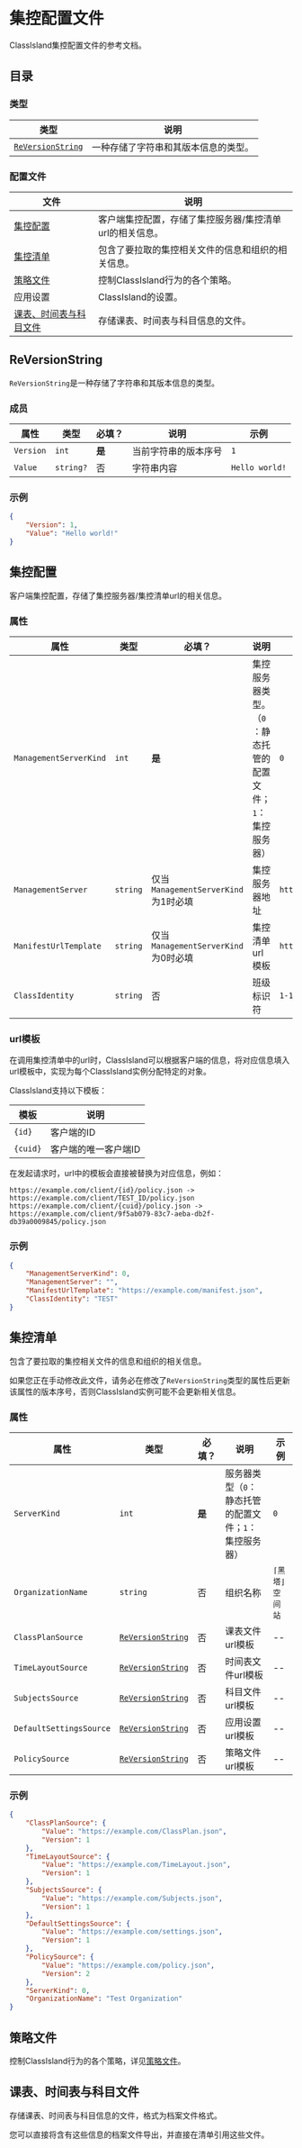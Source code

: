 # 集控配置文件

ClassIsland集控配置文件的参考文档。

## 目录

### 类型

| 类型 | 说明 |
| -- | -- |
| [`ReVersionString`](#reversionstring) | 一种存储了字符串和其版本信息的类型。 |

### 配置文件

| 文件 | 说明 |
| -- | -- |
| [集控配置](#集控配置) | 客户端集控配置，存储了集控服务器/集控清单url的相关信息。 |
| [集控清单](#集控清单) | 包含了要拉取的集控相关文件的信息和组织的相关信息。 |
| [策略文件](#策略文件) | 控制ClassIsland行为的各个策略。 |
| 应用设置 | ClassIsland的设置。 |
| [课表、时间表与科目文件](#课表、时间表与科目文件) | 存储课表、时间表与科目信息的文件。 |

<a id="ReVersionString"></a>
## ReVersionString

`ReVersionString`是一种存储了字符串和其版本信息的类型。

### 成员

| 属性 | 类型 | 必填？ | 说明 | 示例 |
| -- | -- | -- | -- | -- |
| `Version` | `int` | **是** | 当前字符串的版本序号 | `1` |
| `Value` | `string?` | 否 | 字符串内容 | `Hello world!` |

### 示例

```json
{
    "Version": 1,
    "Value": "Hello world!"
}
```

## 集控配置

客户端集控配置，存储了集控服务器/集控清单url的相关信息。

### 属性

| 属性 | 类型 | 必填？ | 说明 | 示例 |
| -- | -- | -- | -- | -- |
| `ManagementServerKind` | `int` | **是** | 集控服务器类型。（`0`：静态托管的配置文件；`1`：集控服务器） | `0` |
| `ManagementServer` | `string` | 仅当`ManagementServerKind`为1时必填 | 集控服务器地址 | `https://example.com:23333` |
| `ManifestUrlTemplate` | `string` | 仅当`ManagementServerKind`为0时必填 | 集控清单url模板 | `https://example.com/manifest.json` |
| `ClassIdentity` | `string` | 否 | 班级标识符 | `1-101` |

### url模板

在调用集控清单中的url时，ClassIsland可以根据客户端的信息，将对应信息填入url模板中，实现为每个ClassIsland实例分配特定的对象。

ClassIsland支持以下模板：

| 模板 | 说明 |
| -- | -- |
| `{id}` | 客户端的ID |
| `{cuid}` | 客户端的唯一客户端ID |

在发起请求时，url中的模板会直接被替换为对应信息，例如：

```
https://example.com/client/{id}/policy.json -> https://example.com/client/TEST_ID/policy.json
https://example.com/client/{cuid}/policy.json -> https://example.com/client/9f5ab079-83c7-aeba-db2f-db39a0009845/policy.json
```

### 示例

```json
{
    "ManagementServerKind": 0,
    "ManagementServer": "",
    "ManifestUrlTemplate": "https://example.com/manifest.json",
    "ClassIdentity": "TEST"
}
```

## 集控清单

包含了要拉取的集控相关文件的信息和组织的相关信息。

如果您正在手动修改此文件，请务必在修改了`ReVersionString`类型的属性后更新该属性的版本序号，否则ClassIsland实例可能不会更新相关信息。

### 属性

| 属性 | 类型 | 必填？ | 说明 | 示例 |
| -- | -- | -- | -- | -- |
| `ServerKind` | `int` | **是** | 服务器类型（`0`：静态托管的配置文件；`1`：集控服务器） | `0` |
| `OrganizationName` | `string` | 否 | 组织名称| `⌈黑塔⌋空间站`
| `ClassPlanSource` | [`ReVersionString`](#ReVersionString) | 否 | 课表文件url模板 | -- |
| `TimeLayoutSource` | [`ReVersionString`](#ReVersionString) | 否 | 时间表文件url模板 | -- |
| `SubjectsSource` | [`ReVersionString`](#ReVersionString) | 否 | 科目文件url模板 | -- |
| `DefaultSettingsSource` | [`ReVersionString`](#ReVersionString) | 否 | 应用设置url模板 | -- |
| `PolicySource` | [`ReVersionString`](#ReVersionString) | 否 | 策略文件url模板 | -- |

### 示例

```json
{
    "ClassPlanSource": {
        "Value": "https://example.com/ClassPlan.json",
        "Version": 1
    },
    "TimeLayoutSource": {
        "Value": "https://example.com/TimeLayout.json",
        "Version": 1
    },
    "SubjectsSource": {
        "Value": "https://example.com/Subjects.json",
        "Version": 1
    },
    "DefaultSettingsSource": {
        "Value": "https://example.com/settings.json",
        "Version": 1
    },
    "PolicySource": {
        "Value": "https://example.com/policy.json",
        "Version": 2
    },
    "ServerKind": 0,
    "OrganizationName": "Test Organization"
}
```

## 策略文件

控制ClassIsland行为的各个策略，详见[策略文件](policy.md)。

## 课表、时间表与科目文件

存储课表、时间表与科目信息的文件，格式为档案文件格式。

您可以直接将含有这些信息的档案文件导出，并直接在清单引用这些文件。
